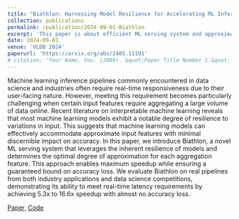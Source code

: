 ```yaml
---
title: "Biathlon: Harnessing Model Resilience for Accelerating ML Inference Pipelines."
collection: publications
permalink: /publication/2024-09-01-Biathlon
excerpt: 'This paper is about efficient ML serving system and approximate query processing.'
date: 2024-09-01
venue: 'VLDB 2024'
paperurl: 'https://arxiv.org/abs/2405.11191'
# citation: 'Your Name, You. (2009). &quot;Paper Title Number 1.&quot; <i>Journal 1</i>. 1(1).'
---
```


Machine learning inference pipelines commonly encountered in data science and industries often require real-time responsiveness due to their user-facing nature. However, meeting this requirement becomes particularly challenging when certain input features require aggregating a large volume of data online. Recent literature on interpretable machine learning reveals that most machine learning models exhibit a notable degree of resilience to variations in input. This suggests that machine learning models can effectively accommodate approximate input features with minimal discernible impact on accuracy. In this paper, we introduce Biathlon, a novel ML serving system that leverages the inherent resilience of models and determines the optimal degree of approximation for each aggregation feature. This approach enables maximum speedup while ensuring a guaranteed bound on accuracy loss. We evaluate Biathlon on real pipelines from both industry applications and data science competitions, demonstrating its ability to meet real-time latency requirements by achieving 5.3x to 16.6x speedup with almost no accuracy loss.

[Paper](https://arxiv.org/abs/2405.11191), [Code](https://github.com/ChaokunChang/Biathlon)

<!-- Recommended citation: Your Name, You. (2009). "Paper Title Number 1." <i>Journal 1</i>. 1(1). -->